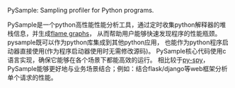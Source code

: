 PySample: Sampling profiler for Python programs.

PySample是一个python高性能性能分析工具，通过定时收集python解释器的堆栈信息，并生成[flame graphs](https://github.com/brendangregg/FlameGraph)，
从而帮助用户能够快速发现程序的性能瓶颈。pysample既可以作为python库集成到其他python应用，
也能作为python程序启动器直接使用(作为程序启动器使用时无需修改源码)。
PySample核心代码使用c语言实现，确保它能够在各个场景下都能高效的运行。
相比较于[py-spy](https://github.com/benfred/py-spy)，
PySample能够更好地与业务场景结合；例如：结合flask/django等web框架分析单个请求的性能。


